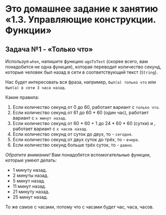# Это домашнее задание к занятию «1.3. Управляющие конструкции. Функции»
## Задача №1 - «Только что»

Используя `when`, напишите функцию `agoToText` (скорее всего, вам понадобится не одна функция), которая переводит количество секунд, которые человек был назад в сети в соответствующий текст (`String`).

Нас будет интересовать вся фраза, например, `был(а) только что` или `был(а) в сети 3 часа назад`.

Какие правила:

1.    Если количество секунд от 0 до 60, работает вариант с `только что`.
2.    Если количество секунд от 61 до 60 * 60 (один час), работает вариант с `x минут назад`.
3.    Если количество секунд от 60 * 60 + 1 до 24 * 60 * 60 (сутки) и , работает вариант с `x часов назад`.
4.    Если количество секунд от суток до двух, то - `сегодня`.
5.    Если количество секунд от двух суток до трёх, то - `вчера`.
6.    Если количество секунд больше трёх суток, то - `давно`.

*Обратите внимание!* Вам понадобятся вспомогательные функции, которые умеют делать:

-    1 минуту назад.
-    2 минуты назад.
-    5 минут назад.
-    11 минут назад.
-    21 минуту назад.
-    25 минут назад.

То же самое с часами, потому что с часами будет час, часа, часов.